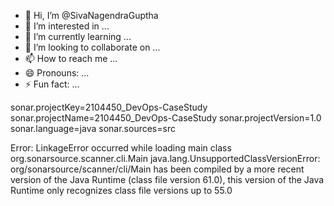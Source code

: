 - 👋 Hi, I’m @SivaNagendraGuptha
- 👀 I’m interested in ...
- 🌱 I’m currently learning ...
- 💞️ I’m looking to collaborate on ...
- 📫 How to reach me ...
- 😄 Pronouns: ...
- ⚡ Fun fact: ...

<!---
SivaNagendraGuptha/SivaNagendraGuptha is a ✨ special ✨ repository because its `README.md` (this file) appears on your GitHub profile.
You can click the Preview link to take a look at your changes.
--->
sonar.projectKey=2104450_DevOps-CaseStudy
sonar.projectName=2104450_DevOps-CaseStudy
sonar.projectVersion=1.0
sonar.language=java
sonar.sources=src

Error: LinkageError occurred while loading main class org.sonarsource.scanner.cli.Main
	java.lang.UnsupportedClassVersionError: org/sonarsource/scanner/cli/Main has been compiled by a more recent version of the Java Runtime (class file version 61.0), this version of the Java Runtime only recognizes class file versions up to 55.0
